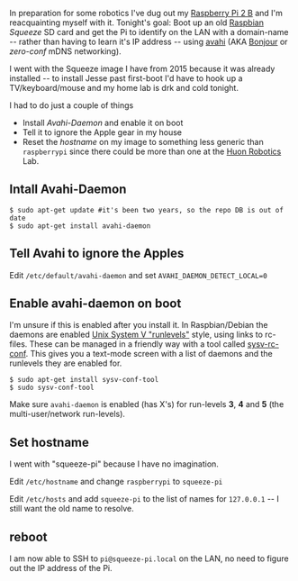 <!-- 
.. title: Bonjour Raspberry Pi
.. slug: bonjour-raspi
.. date: 2017-06-15 23:19:40 UTC+10:00
.. tags: RaspberryPi, avahi, hack, DNS, mDNS
.. category: 
.. link: 
.. description: Adding mDNS to a Raspbian image
.. type: text
-->

In preparation for some robotics I've dug out my [Raspberry Pi 2 B](https://www.raspberrypi.org/products/raspberry-pi-2-model-b/) and I'm reacquainting myself with it.  Tonight's goal: Boot up an old [Raspbian](https://www.raspbian.org/) *Squeeze* SD card and get the Pi to identify on the LAN with a domain-name -- rather than having to learn it's IP address -- using [avahi](http://www.avahi.org/) (AKA [Bonjour](https://developer.apple.com/bonjour/) or *zero-conf* mDNS networking).

<!-- TEASER_END -->

I went with the Squeeze image I have from 2015 because it was already installed -- to install Jesse past first-boot I'd have to hook up a TV/keyboard/mouse and my home lab is drk and cold tonight.

I had to do just a couple of things

 * Install *Avahi-Daemon* and enable it on boot
 * Tell it to ignore the Apple gear in my house
 * Reset the *hostname* on my image to something less generic than `raspberrypi` since there could be more than one at the [Huon Robotics](http://www.mrelliott.info/huonbots/) Lab.

## Intall Avahi-Daemon

```
$ sudo apt-get update #it's been two years, so the repo DB is out of date
$ sudo apt-get install avahi-daemon
```

## Tell Avahi to ignore the Apples

Edit `/etc/default/avahi-daemon` and set `AVAHI_DAEMON_DETECT_LOCAL=0`

## Enable avahi-daemon on boot

I'm unsure if this is enabled after you install it.  In Raspbian/Debian the daemons are enabled [Unix System V "runlevels"](https://www.debian.org/doc/manuals/debian-reference/ch03.en.html) style, using links to rc-files.  These can be managed in a friendly way with a tool called [sysv-rc-conf](https://packages.debian.org/wheezy/sysv-rc-conf).  This gives you a text-mode screen with a list of daemons and the runlevels they are enabled for.

```
$ sudo apt-get install sysv-conf-tool
$ sudo sysv-conf-tool
```

Make sure `avahi-daemon` is enabled (has X's) for run-levels **3**, **4** and **5** (the multi-user/network run-levels).



## Set hostname

I went with "squeeze-pi" because I have no imagination.

Edit `/etc/hostname` and change `raspberrypi` to `squeeze-pi`

Edit `/etc/hosts` and add `squeeze-pi` to the list of names for `127.0.0.1` -- I still want the old name to resolve.

## reboot

I am now  able to SSH to `pi@squeeze-pi.local` on the LAN, no need to figure out the IP address of the Pi.


